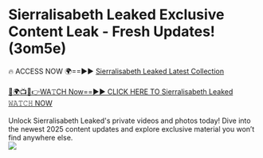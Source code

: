 # Sierralisabeth Leaked Exclusive Content Leak - Fresh Updates! (3om5e)

🔥 ACCESS NOW 🌍==►► <a href="https://tinyurl.com/kvy9nzfs" rel="nofollow">Sierralisabeth Leaked Latest Collection</a>
<br><br>
[🔴🌍📺📱👉WA𝚃CH Now==►► CLICK HERE TO Sierralisabeth Leaked 𝚆𝙰𝚃𝙲𝙷 NOW](https://tinyurl.com/kvy9nzfs)
<br><br>
Unlock Sierralisabeth Leaked's private videos and photos today! Dive into the newest 2025 content updates and explore exclusive material you won’t find anywhere else.
<br>
<a href="https://tinyurl.com/kvy9nzfs" rel="nofollow" data-target="animated-image.originalLink"><img src="https://camo.githubusercontent.com/8a4f000d20f83aca3bf7ec5f350d767afa0574a8a352519fd8cfa583a6f93a33/68747470733a2f2f692e696d6775722e636f6d2f644a486b345a712e676966" data-canonical-src="https://i.imgur.com/dJHk4Zq.gif" style="max-width: 100%; display: inline-block;" data-target="animated-image.originalImage"></a>
<br>
